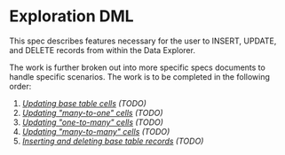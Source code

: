 # Exploration DML

This spec describes features necessary for the user to INSERT, UPDATE, and DELETE records from within the Data Explorer.

The work is further broken out into more specific specs documents to handle specific scenarios. The work is to be completed in the following order:

1. _[Updating base table cells](./updating-base-table-cells.md) (TODO)_
1. _[Updating "many-to-one" cells](./updating-many-to-one-cells.md) (TODO)_
1. _[Updating "one-to-many" cells](./updating-one-to-many-cells.md) (TODO)_
1. _[Updating "many-to-many" cells](./updating-many-to-many-cells.md) (TODO)_
1. _[Inserting and deleting base table records](./inserting-and-deleting-base-table-records.md) (TODO)_
